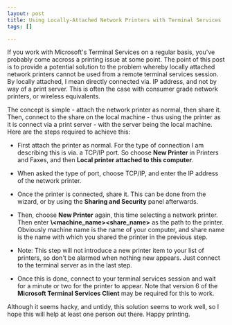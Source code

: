 ```yaml
--- 
layout: post
title: Using Locally-Attached Network Printers with Terminal Services
tags: []

---
```


If you work with Microsoft's Terminal Services on a regular basis, you've
probably come accross a printing issue at some point. The point of this post is
to provide a potential solution to the problem whereby locally attached network
printers cannot be used from a remote terminal services session. By locally
attached, I mean directly connected via. IP address, and not by way of a print
server. This is often the case with consumer grade network printers, or wireless
equivalents.

The concept is simple - attach the network printer as normal, then share it.
Then, connect to the share on the local machine - thus using the printer as it
is connect via a print server - with the server being the local machine. Here
are the steps required to achieve this:

- First attach the printer as normal. For the type of connection I am describing
  this is via. a TCP/IP port. So choose **New Printer** in Printers and
  Faxes, and then **Local printer attached to this computer**.

- When asked the type of port, choose TCP/IP, and enter the IP address of the
  network printer.

- Once the printer is connected, share it. This can be done from the wizard, or
  by using the **Sharing and Security** panel afterwards.

- Then, choose **New Printer** again, this time selecting a network printer.
  Then enter **\\<machine_name>\<share_name>** as the path to the
  printer. Obviously machine name is the name of your computer, and share name
  is the name with which you shared the printer in the previous step.

- Note: This step will not introduce a new printer item to your list of
  printers, so don't be alarmed when nothing new appears. Just connect to the
  terminal server as in the last step.

- Once this is done, connect to your terminal services session and wait for a
  minute or two for the printer to appear. Note that version 6 of the 
  **Microsoft Terminal Services Client** may be required for this to work.

Although it seems hacky, and untidy, this solution seems to work well, so I hope
this will help at least one person out there. Happy printing.
